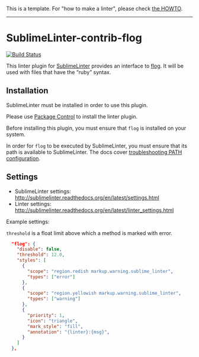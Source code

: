 This is a template. For "how to make a linter", please check [the HOWTO](HOWTO.md).

-----------------------------------------------------------------

SublimeLinter-contrib-flog
================================

[![Build Status](https://travis-ci.org/SublimeLinter/SublimeLinter-contrib-flog.svg?branch=master)](https://travis-ci.org/SublimeLinter/SublimeLinter-contrib-flog)

This linter plugin for [SublimeLinter](https://github.com/SublimeLinter/SublimeLinter) provides an interface to [flog](https://github.com/seattlerb/flog). It will be used with files that have the “ruby” syntax.

## Installation
SublimeLinter must be installed in order to use this plugin.

Please use [Package Control](https://packagecontrol.io) to install the linter plugin.

Before installing this plugin, you must ensure that `flog` is installed on your system.

In order for `flog` to be executed by SublimeLinter, you must ensure that its path is available to SublimeLinter. The docs cover [troubleshooting PATH configuration](http://sublimelinter.readthedocs.io/en/latest/troubleshooting.html#finding-a-linter-executable).

## Settings
- SublimeLinter settings: http://sublimelinter.readthedocs.org/en/latest/settings.html
- Linter settings: http://sublimelinter.readthedocs.org/en/latest/linter_settings.html

Example settings:

`threshold` is a float limit above which a method is marked with error.

```json
  "flog": {
    "disable": false,
    "threshold": 12.0,
    "styles": [
      {
        "scope": "region.redish markup.warning.sublime_linter",
        "types": ["error"]
      },
      {
        "scope": "region.yellowish markup.warning.sublime_linter",
        "types": ["warning"]
      },
      {
        "priority": 1,
        "icon": "triangle",
        "mark_style": "fill",
        "annotation": "{linter}:{msg}",
      }
    ]
  },
```
